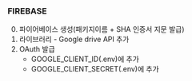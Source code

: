 ### FIREBASE

0. 파이어베이스 생성(패키지이름 + SHA 인증서 지문 발급)
1. 라이브러리 - Google drive API 추가
2. OAuth 발급
   - GOOGLE_CLIENT_ID(.env)에 추가
   - GOOGLE_CLIENT_SECRET(.env)에 추가
